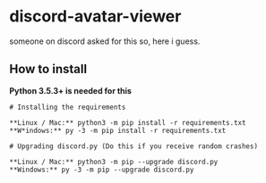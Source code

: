 # discord-avatar-viewer
someone on discord asked for this so, here i guess.

How to install
----------

**Python 3.5.3+ is needed for this**

    # Installing the requirements
    
    **Linux / Mac:** python3 -m pip install -r requirements.txt
    **W*indows:** py -3 -m pip install -r requirements.txt
     
    # Upgrading discord.py (Do this if you receive random crashes)

    **Linux / Mac:** python3 -m pip --upgrade discord.py
    **Windows:** py -3 -m pip --upgrade discord.py
  
